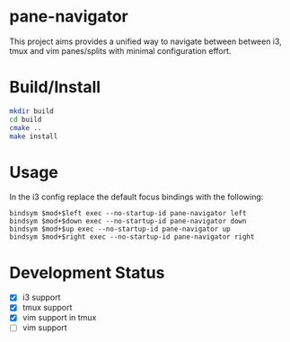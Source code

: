 # pane-navigator

This project aims provides a unified way to navigate between between i3, tmux and vim panes/splits with minimal configuration effort. 
# Build/Install
```bash
mkdir build
cd build
cmake ..
make install
```

# Usage
In the i3 config replace the default focus bindings with the following:
```
bindsym $mod+$left exec --no-startup-id pane-navigator left
bindsym $mod+$down exec --no-startup-id pane-navigator down
bindsym $mod+$up exec --no-startup-id pane-navigator up
bindsym $mod+$right exec --no-startup-id pane-navigator right
```

# Development Status
- [x] i3 support
- [x] tmux support
- [x] vim support in tmux
- [ ] vim support

